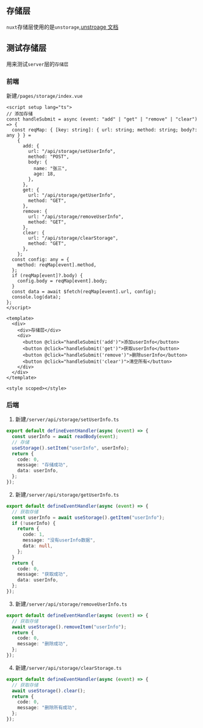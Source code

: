 ## 存储层

`nuxt`存储层使用的是`unstorage`,[unstroage 文档](https://unstorage.unjs.io/)

## 测试存储层

用来测试`server`层的`存储层`

### 前端

新建`/pages/storage/index.vue`

```vue
<script setup lang="ts">
// 添加存储
const handleSubmit = async (event: "add" | "get" | "remove" | "clear") => {
  const reqMap: { [key: string]: { url: string; method: string; body?: any } } =
    {
      add: {
        url: "/api/storage/setUserInfo",
        method: "POST",
        body: {
          name: "张三",
          age: 18,
        },
      },
      get: {
        url: "/api/storage/getUserInfo",
        method: "GET",
      },
      remove: {
        url: "/api/storage/removeUserInfo",
        method: "GET",
      },
      clear: {
        url: "/api/storage/clearStorage",
        method: "GET",
      },
    };
  const config: any = {
    method: reqMap[event].method,
  };
  if (reqMap[event]?.body) {
    config.body = reqMap[event].body;
  }
  const data = await $fetch(reqMap[event].url, config);
  console.log(data);
};
</script>

<template>
  <div>
    <div>存储层</div>
    <div>
      <button @click="handleSubmit('add')">添加userInfo</button>
      <button @click="handleSubmit('get')">获取userInfo</button>
      <button @click="handleSubmit('remove')">删除userInfo</button>
      <button @click="handleSubmit('clear')">清空所有</button>
    </div>
  </div>
</template>

<style scoped></style>
```

### 后端

1. 新建`/server/api/storage/setUserInfo.ts`

```ts
export default defineEventHandler(async (event) => {
  const userInfo = await readBody(event);
  // 存储
  useStorage().setItem("userInfo", userInfo);
  return {
    code: 0,
    message: "存储成功",
    data: userInfo,
  };
});
```

2. 新建`/server/api/storage/getUserInfo.ts`

```ts
export default defineEventHandler(async (event) => {
  // 获取存储
  const userInfo = await useStorage().getItem("userInfo");
  if (!userInfo) {
    return {
      code: 1,
      message: "没有userInfo数据",
      data: null,
    };
  }
  return {
    code: 0,
    message: "获取成功",
    data: userInfo,
  };
});
```

3. 新建`/server/api/storage/removeUserInfo.ts`

```ts
export default defineEventHandler(async (event) => {
  // 获取存储
  await useStorage().removeItem("userInfo");
  return {
    code: 0,
    message: "删除成功",
  };
});
```

4. 新建`/server/api/storage/clearStorage.ts`

```ts
export default defineEventHandler(async (event) => {
  // 获取存储
  await useStorage().clear();
  return {
    code: 0,
    message: "删除所有成功",
  };
});
```
